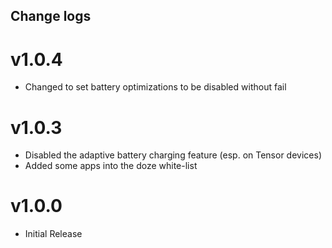 ## Change logs

# v1.0.4
* Changed to set battery optimizations to be disabled without fail

# v1.0.3
* Disabled the adaptive battery charging feature (esp. on Tensor devices)
* Added some apps into the doze white-list

# v1.0.0
* Initial Release

##
